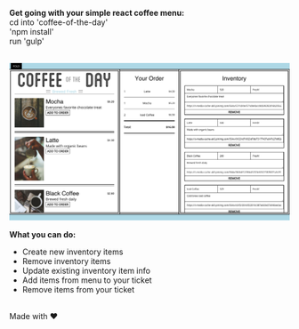 <b>Get going with your simple react coffee menu:</b>
<br>
cd into 'coffee-of-the-day'<br>
'npm install'<br>
run 'gulp'<br>

<br>

<img src="css/images/add-items.png">

<br>

<b>What you can do:</b>
<br>
- Create new inventory items<br>
- Remove inventory items<br>
- Update existing inventory item info<br>
- Add items from menu to your ticket<br>
- Remove items from your ticket<br>
<br>
Made with &#9829;